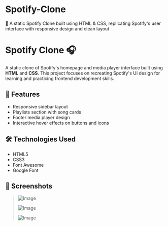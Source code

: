 # Spotify-Clone
🎵 A static Spotify Clone built using HTML &amp; CSS, replicating Spotify's user interface with responsive design and clean layout

# Spotify Clone 🎧

A static clone of Spotify's homepage and media player interface built using **HTML** and **CSS**. This project focuses on recreating Spotify's UI design for learning and practicing frontend development skills.

## 📌 Features
- Responsive sidebar layout
- Playlists section with song cards
- Footer media player design
- Interactive hover effects on buttons and icons

## 🛠️ Technologies Used
- HTML5
- CSS3
- Font Awesome
- Google Font

## 📸 Screenshots
> ![Image](https://github.com/user-attachments/assets/2123f4b1-16a5-4f3e-b4c2-1d33bfbe1c95)
> 
> ![Image](https://github.com/user-attachments/assets/f8d69c9d-809d-4411-9e4b-499e2b9065ef)
> 
> ![Image](https://github.com/user-attachments/assets/3dad752b-e005-46e8-b16c-ef0fd6c49e37)


